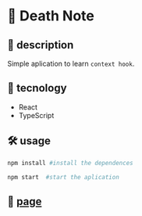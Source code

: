 # :notebook: Death Note

## :book: description

Simple aplication to learn `context hook`.

## :gun: tecnology

- React
- TypeScript

## :hammer_and_wrench: usage

```bash
npm install #install the dependences

npm start  #start the aplication
```

## :bookmark_tabs: [page](https://nicolaskruger.github.io/death-note/)
